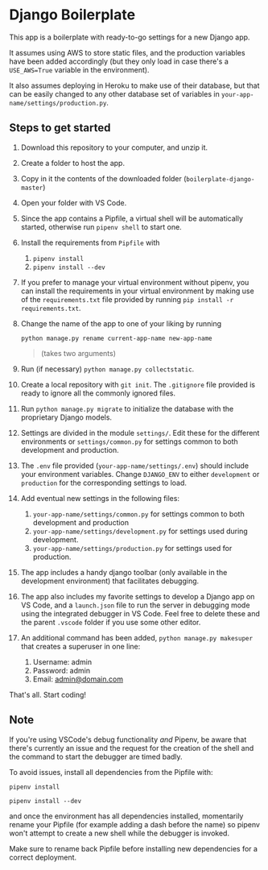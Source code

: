 
# Django Boilerplate

This app is a boilerplate with ready-to-go settings for a new Django app.

It assumes using AWS to store static files, and the production variables have been added accordingly (but they only load in case there's a `USE_AWS=True` variable in the environment).

It also assumes deploying in Heroku to make use of their database, but that can be easily changed to any other database set of variables in `your-app-name/settings/production.py`.

## Steps to get started

1. Download this repository to your computer, and unzip it.

2. Create a folder to host the app.

3. Copy in it the contents of the downloaded folder (`boilerplate-django-master`)

4. Open your folder with VS Code.

5. Since the app contains a Pipfile, a virtual shell will be automatically started, otherwise run `pipenv shell` to start one.

6. Install the requirements from `Pipfile` with

    1. `pipenv install`
    2. `pipenv install --dev`

7. If you prefer to manage your virtual environment without pipenv, you can install the requirements in your virtual environment by making use of the `requirements.txt` file provided by running `pip install -r requirements.txt`.

8. Change the name of the app to one of your liking by running

    `python manage.py rename current-app-name new-app-name`

    > (takes two arguments)

9. Run (if necessary) `python manage.py collectstatic`.

10. Create a local repository with `git init`. The `.gitignore` file provided is ready to ignore all the commonly ignored files.

11. Run `python manage.py migrate` to initialize the database with the proprietary Django models.

12. Settings are divided in the module `settings/`. Edit these for the different environments or `settings/common.py` for settings common to both development and production.

13. The `.env` file provided (`your-app-name/settings/.env`) should include your environment variables. Change `DJANGO_ENV` to either `development` or `production` for the corresponding settings to load.

14. Add eventual new settings in the following files:

    1. `your-app-name/settings/common.py` for settings common to both development and production
    2. `your-app-name/settings/development.py` for settings used during development.
    3. `your-app-name/settings/production.py` for settings used for production.

15. The app includes a handy django toolbar (only available in the development environment) that facilitates debugging.

16. The app also includes my favorite settings to develop a Django app on VS Code, and a `launch.json` file to run the server in debugging mode using the integrated debugger in VS Code. Feel free to delete these and the parent `.vscode` folder if you use some other editor.

17. An additional command has been added, `python manage.py makesuper` that creates a superuser in one line:

    1. Username: admin
    2. Password: admin
    3. Email: admin@domain.com

That's all. Start coding!

## **Note**

If you're using VSCode's debug functionality *and* Pipenv, be aware that there's currently an issue and the request for the creation of the shell and the command to start the debugger are timed badly.

To avoid issues, install all dependencies from the Pipfile with:

`pipenv install`

`pipenv install --dev`

and once the environment has all dependencies installed, momentarily rename your Pipfile (for example adding a dash before the name) so pipenv won't attempt to create a new shell while the debugger is invoked.

Make sure to rename back Pipfile before installing new dependencies for a correct deployment.
